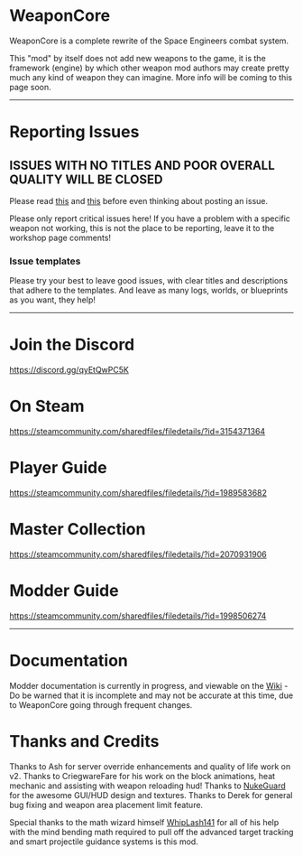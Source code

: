# WeaponCore

WeaponCore is a complete rewrite of the Space Engineers combat system.

This "mod" by itself does not add new weapons to the game, it is the framework (engine) by which other weapon mod authors may create pretty much any kind of weapon they can imagine. More info will be coming to this page soon.


***


# Reporting Issues

## **ISSUES WITH NO TITLES AND POOR OVERALL QUALITY WILL BE CLOSED**

Please read [this](https://github.com/Ash-LikeSnow/WeaponCore/wiki/Before-you-post-an-issue) and [this](https://github.com/Ash-LikeSnow/WeaponCore/wiki/Issue-Posting-Guidelines) before even thinking about posting an issue.

Please only report critical issues here! If you have a problem with a specific weapon not working, this is not the place to be reporting, leave it to the workshop page comments!

### Issue templates

Please try your best to leave good issues, with clear titles and descriptions that adhere to the templates. And leave as many logs, worlds, or blueprints as you want, they help!


***

# Join the Discord
https://discord.gg/qyEtQwPC5K

# On Steam
https://steamcommunity.com/sharedfiles/filedetails/?id=3154371364

# Player Guide

https://steamcommunity.com/sharedfiles/filedetails/?id=1989583682

# Master Collection

https://steamcommunity.com/sharedfiles/filedetails/?id=2070931906

# Modder Guide

https://steamcommunity.com/sharedfiles/filedetails/?id=1998506274


***

# Documentation

Modder documentation is currently in progress, and viewable on the [Wiki](https://github.com/Ash-LikeSnow/WeaponCore/wiki) - Do be warned that it is incomplete and may not be accurate at this time, due to WeaponCore going through frequent changes.

# Thanks and Credits

Thanks to Ash for server override enhancements and quality of life work on v2. Thanks to CriegwareFare for his work on the block animations, heat mechanic and assisting with weapon reloading hud! Thanks to [NukeGuard](https://github.com/nukeguard) for the awesome GUI/HUD design and textures. Thanks to Derek for general bug fixing and weapon area placement limit feature.

Special thanks to the math wizard himself [WhipLash141](https://github.com/Whiplash141) for all of his help with the mind bending math required to pull off the advanced target tracking and smart projectile guidance systems is this mod.
